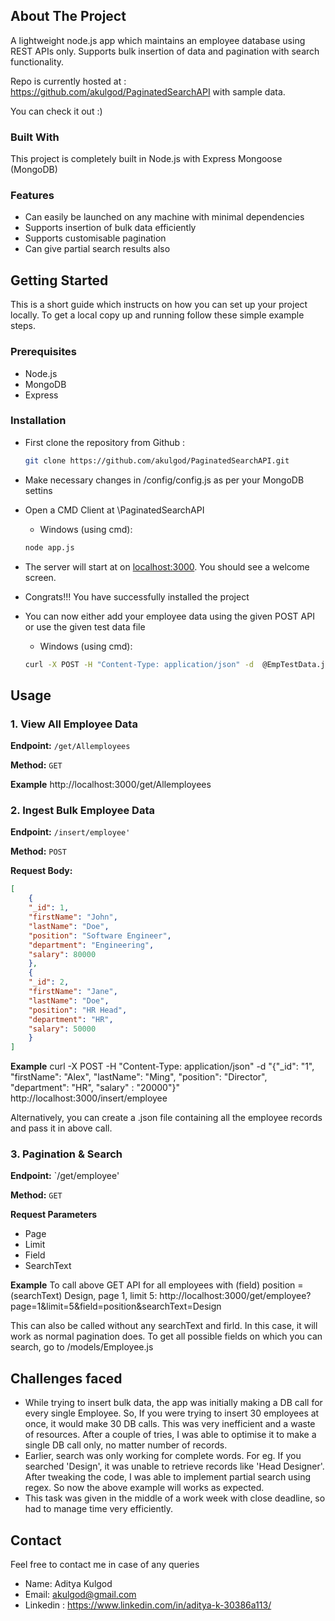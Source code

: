<!-- ABOUT THE PROJECT -->
## About The Project
A lightweight node.js app which maintains an employee database using REST APIs only. Supports bulk insertion of data and pagination with search functionality. 

Repo is currently hosted at : <https://github.com/akulgod/PaginatedSearchAPI> with sample data.

You can check it out :)

### Built With

This project is completely built in 
<a>
    Node.js
</a>
with 
<a>
    Express
</a>
<a>
    Mongoose (MongoDB)
</a>

### Features

- Can easily be launched on any machine with minimal dependencies
- Supports insertion of bulk data efficiently 
- Supports customisable pagination
- Can give partial search results also

<!-- GETTING STARTED -->
## Getting Started

This is a short guide which instructs on how you can set up your project locally.
To get a local copy up and running follow these simple example steps.

### Prerequisites

* Node.js
* MongoDB
* Express

### Installation

* First clone the repository from Github :
  ```sh
  git clone https://github.com/akulgod/PaginatedSearchAPI.git
  ```

* Make necessary changes in /config/config.js as per your MongoDB settins

* Open a CMD Client at \PaginatedSearchAPI
    * Windows (using cmd):
    ```sh
    node app.js
    ```
* The server will start at on <localhost:3000>. You should see a welcome screen. 

* Congrats!!! You have successfully installed the project

* You can now either add your employee data using the given POST API or use the given test data file
    * Windows (using cmd):
    ```sh
    curl -X POST -H "Content-Type: application/json" -d  @EmpTestData.json http://localhost:3000/insert/employee
    ```

<!-- USAGE EXAMPLES -->
## Usage

### 1. View All Employee Data

**Endpoint:** `/get/Allemployees`

**Method:** `GET`

**Example** http://localhost:3000/get/Allemployees


### 2. Ingest Bulk Employee Data

**Endpoint:** `/insert/employee'`

**Method:** `POST`

**Request Body:**

```json
[
    {
    "_id": 1,
    "firstName": "John",
    "lastName": "Doe",
    "position": "Software Engineer",
    "department": "Engineering",
    "salary": 80000
    },
    {
    "_id": 2,
    "firstName": "Jane",
    "lastName": "Doe",
    "position": "HR Head",
    "department": "HR",
    "salary": 50000
    }
]
```

**Example** curl -X POST -H "Content-Type: application/json" -d "{\"_id\": \"1\", \"firstName\": \"Alex\", \"lastName\": \"Ming\", \"position\": \"Director\", \"department\": \"HR\", \"salary\" : \"20000\"}" http://localhost:3000/insert/employee

Alternatively, you can create a .json file containing all the employee records and pass it in above call.


### 3. Pagination & Search

**Endpoint:** `/get/employee'

**Method:** `GET`

**Request Parameters**

- Page
- Limit
- Field
- SearchText

**Example**
To call above GET API for all employees with (field) position = (searchText) Design, page 1, limit 5: http://localhost:3000/get/employee?page=1&limit=5&field=position&searchText=Design

This can also be called without any searchText and firld. In this case, it will work as normal pagination does.
To get all possible fields on which you can search,  go to /models/Employee.js


## Challenges faced
- While trying to insert bulk data, the app was initially making a DB call for every single Employee. So, If you were trying to insert 30 employees at once, it would make 30 DB calls. This was very inefficient and a waste of resources. After a couple of tries, I was able to optimise it to make a single DB call only, no matter number of records.
- Earlier, search was only working for complete words. For eg. If you searched 'Design', it was unable to retrieve records like 'Head Designer'. After tweaking the code, I was able to implement partial search using regex. So now the above example will works as expected.
- This task was given in the middle of a work week with close deadline, so had to manage time very efficiently.


<!-- CONTACT -->
## Contact

Feel free to contact me in case of any queries

* Name: Aditya Kulgod
* Email: akulgod@gmail.com
* Linkedin : <https://www.linkedin.com/in/aditya-k-30386a113/>


